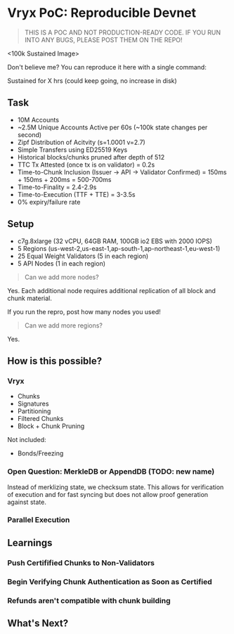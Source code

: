 # Vryx PoC: Reproducible Devnet

> THIS IS A POC AND NOT PRODUCTION-READY CODE. IF YOU RUN INTO ANY BUGS, PLEASE POST THEM ON THE REPO!

<100k Sustained Image>

Don't believe me? You can reproduce it here with a single command: <TODO>

Sustained for X hrs (could keep going, no increase in disk)

## Task
* 10M Accounts
* ~2.5M Unique Accounts Active per 60s (~100k state changes per second)
* Zipf Distribution of Acitvity (s=1.0001 v=2.7)
* Simple Transfers using ED25519 Keys
* Historical blocks/chunks pruned after depth of 512
* TTC Tx Attested (once tx is on validator) = 0.2s
* Time-to-Chunk Inclusion (Issuer -> API -> Validator Confirmed) = 150ms + 150ms + 200ms = 500-700ms
* Time-to-Finality = 2.4-2.9s
* Time-to-Execution (TTF + TTE) = 3-3.5s
* 0% expiry/failure rate

## Setup
* c7g.8xlarge (32 vCPU, 64GB RAM, 100GB io2 EBS with 2000 IOPS)
* 5 Regions (us-west-2,us-east-1,ap-south-1,ap-northeast-1,eu-west-1)
* 25 Equal Weight Validators (5 in each region)
* 5 API Nodes (1 in each region)

> Can we add more nodes?

Yes. Each additional node requires additional replication of all block and chunk material.

If you run the repro, post how many nodes you used!

> Can we add more regions?

Yes.

## How is this possible?
### Vryx
* Chunks
* Signatures
* Partitioning
* Filtered Chunks
* Block + Chunk Pruning

Not included:
* Bonds/Freezing

### Open Question: MerkleDB or AppendDB (TODO: new name)

Instead of merklizing state, we checksum state. This allows for verification of execution and for fast syncing but does not allow proof generation against state.

### Parallel Execution

## Learnings

### Push Certifified Chunks to Non-Validators

### Begin Verifying Chunk Authentication as Soon as Certified

### Refunds aren't compatible with chunk building

## What's Next?

